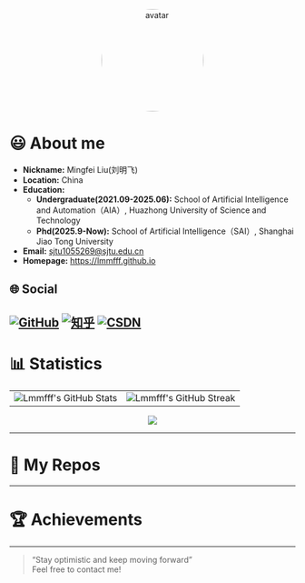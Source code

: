 <!-- 欢迎访问我的GitHub主页！ -->

<p align="center">
  <img src="https://avatars.githubusercontent.com/u/94843719?v=4" width="180" style="border-radius: 50%" alt="avatar"/>
</p>

# 😃 About me

- **Nickname:** Mingfei Liu(刘明飞)
- **Location:** China
- **Education:**
  - **Undergraduate(2021.09-2025.06):** School of Artificial Intelligence and Automation（AIA）, Huazhong University of Science and Technology
  - **Phd(2025.9-Now):** School of Artificial Intelligence（SAI）, Shanghai Jiao Tong University
- **Email:** sjtu1055269@sjtu.edu.cn
- **Homepage:** https://lmmfff.github.io

## 🌐 Social

[![GitHub](https://img.shields.io/badge/GitHub-Lmmfff-black?logo=github)](https://github.com/Lmmfff)
[![知乎](https://img.shields.io/badge/知乎-zhihu-blue?logo=zhihu)](https://www.zhihu.com/people/lmmfff)
[![CSDN](https://img.shields.io/badge/CSDN-csdn-red?logo=csdn)](https://blog.csdn.net/lmmfff)
---

# 📊 Statistics

<table>
  <tr>
    <td>
      <img src="https://github-readme-stats.vercel.app/api?username=Lmmfff&show_icons=true&theme=default" alt="Lmmfff's GitHub Stats"/>
    </td>
    <td>
      <img src="https://github-readme-streak-stats.herokuapp.com/?user=Lmmfff&theme=default" alt="Lmmfff's GitHub Streak"/>
    </td>
  </tr>
</table>

<div align="center">
  <img src="https://github-profile-summary-cards.vercel.app/api/cards/profile-details?username=Lmmfff&theme=default" />
</div>

---

# 🚀 My Repos


---

# 🏆 Achievements


---

> “Stay optimistic and keep moving forward”  
> Feel free to contact me!
